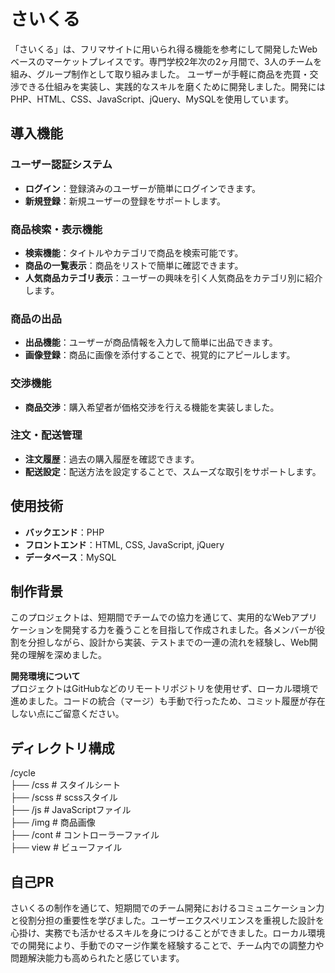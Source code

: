 # さいくる

「さいくる」は、フリマサイトに用いられ得る機能を参考にして開発したWebベースのマーケットプレイスです。専門学校2年次の2ヶ月間で、3人のチームを組み、グループ制作として取り組みました。
ユーザーが手軽に商品を売買・交渉できる仕組みを実装し、実践的なスキルを磨くために開発しました。開発にはPHP、HTML、CSS、JavaScript、jQuery、MySQLを使用しています。

## 導入機能

### ユーザー認証システム
- **ログイン**：登録済みのユーザーが簡単にログインできます。
- **新規登録**：新規ユーザーの登録をサポートします。

### 商品検索・表示機能
- **検索機能**：タイトルやカテゴリで商品を検索可能です。
- **商品の一覧表示**：商品をリストで簡単に確認できます。
- **人気商品カテゴリ表示**：ユーザーの興味を引く人気商品をカテゴリ別に紹介します。

### 商品の出品
- **出品機能**：ユーザーが商品情報を入力して簡単に出品できます。
- **画像登録**：商品に画像を添付することで、視覚的にアピールします。

### 交渉機能
- **商品交渉**：購入希望者が価格交渉を行える機能を実装しました。

### 注文・配送管理
- **注文履歴**：過去の購入履歴を確認できます。
- **配送設定**：配送方法を設定することで、スムーズな取引をサポートします。

## 使用技術
- **バックエンド**：PHP
- **フロントエンド**：HTML, CSS, JavaScript, jQuery
- **データベース**：MySQL

## 制作背景
このプロジェクトは、短期間でチームでの協力を通じて、実用的なWebアプリケーションを開発する力を養うことを目指して作成されました。各メンバーが役割を分担しながら、設計から実装、テストまでの一連の流れを経験し、Web開発の理解を深めました。

**開発環境について**  
プロジェクトはGitHubなどのリモートリポジトリを使用せず、ローカル環境で進めました。コードの統合（マージ）も手動で行ったため、コミット履歴が存在しない点にご留意ください。

## ディレクトリ構成
/cycle  
  ├── /css        # スタイルシート  
  ├── /scss          # scssスタイル    
  ├── /js          # JavaScriptファイル  
  ├── /img       # 商品画像  
  ├── /cont        # コントローラーファイル  
  ├── view        # ビューファイル  

## 自己PR
さいくるの制作を通じて、短期間でのチーム開発におけるコミュニケーション力と役割分担の重要性を学びました。ユーザーエクスペリエンスを重視した設計を心掛け、実務でも活かせるスキルを身につけることができました。ローカル環境での開発により、手動でのマージ作業を経験することで、チーム内での調整力や問題解決能力も高められたと感じています。





